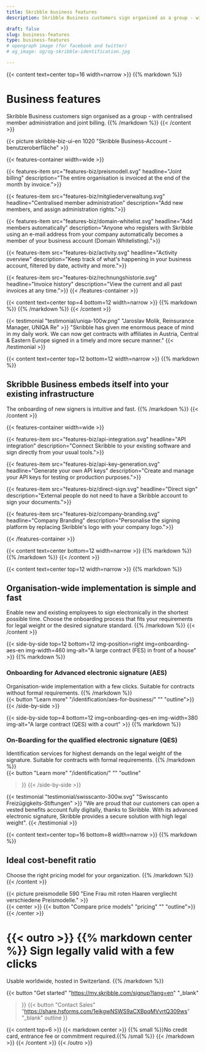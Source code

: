 ```yaml
---
title: Skribble business features
description: Skribble Business customers sign organised as a group - with centralised member administration, joint billing and embeds itself into your existing infrastructure.

draft: false
slug: business-features
type: business-features
# opengraph image (for facebook and twitter)
# og_image: og/og-skribble-identification.jpg

---
```


{{< content text=center top=16 width=narrow >}}
{{% markdown %}}
# Business features
Skribble Business customers sign organised as a group - with
 centralised member administration and joint billing.
{{% /markdown %}}
{{< /content >}}

{{< picture skribble-biz-ui-en 1020 "Skribble Business-Account - benutzeroberfläche" >}}

{{< features-container width=wide >}}

  {{< features-item src="features-biz/preismodell.svg"
    headline="Joint billing"
    description="The entire organisation is invoiced at the end of the month by invoice.">}}

  {{< features-item src="features-biz/mitgliederverwaltung.svg"
    headline="Centralised member administration"
    description="Add new members, and assign administration rights.">}}

  {{< features-item src="features-biz/domain-whitelist.svg"
    headline="Add members automatically"
    description="Anyone who registers with Skribble using an e-mail address from your company automatically becomes a member of your business account (Domain Whitelisting).">}}

  {{< features-item src="features-biz/activity.svg"
    headline="Activity overview"
    description="Keep track of what's happening in your business account, filtered by date, activity and more.">}}

  {{< features-item src="features-biz/rechnungshistorie.svg"
    headline="Invoice history"
    description="View the current and all past invoices at any time.">}}
{{< /features-container >}}

{{< content text=center top=4 bottom=12 width=narrow >}}
{{% markdown %}}
{{% /markdown %}}
{{< /content >}}

[//]: # (--------------------------------------------------------------------------------------------------------------)

{{< testimonial "testimonial/uniqa-100w.png" "Jaroslav Molik, Reinsurance Manager, UNIQA Re" >}}
"Skribble has given me enormous peace of mind in my daily work. We can now get contracts with affiliates in Austria, Central & Eastern Europe signed in a timely and more secure manner." {{< /testimonial >}}

[//]: # (--------------------------------------------------------------------------------------------------------------)

{{< content text=center top=12 bottom=12 width=narrow >}}
{{% markdown %}}
## Skribble Business embeds itself into your existing infrastructure
The onboarding of new signers is intuitive and fast.
{{% /markdown %}}
{{< /content >}}

{{< features-container width=wide >}}

  {{< features-item src="features-biz/api-integration.svg"
    headline="API integration"
    description="Connect Skribble to your existing software and sign directly from your usual tools.">}}

  {{< features-item src="features-biz/api-key-generation.svg"
    headline="Generate your own API keys"
    description="Create and manage your API keys for testing or production purposes.">}}

  {{< features-item src="features-biz/direct-sign.svg"
    headline="Direct sign"
    description="External people do not need to have a Skribble account to sign your documents.">}}
    
  {{< features-item src="features-biz/company-branding.svg"
    headline="Company Branding"
    description="Personalise the signing platform by replacing Skribble's logo with your company logo.">}}

{{< /features-container >}}

{{< content text=center bottom=12 width=narrow >}}
{{% markdown %}}
{{% /markdown %}}
{{< /content >}}


[//]: # (--------------------------------------------------------------------------------------------------------------)

{{< content text=center top=12 width=narrow >}}
{{% markdown %}}
## Organisation-wide implementation is simple and fast
Enable new and existing employees to sign electronically
in the shortest possible time. Choose the onboarding process that fits your requirements for legal weight or the desired signature standard.
{{% /markdown %}}
{{< /content >}}

[//]: # (--------------------------------------------------------------------------------------------------------------)

{{< side-by-side top=12 bottom=12 img-position=right img=onboarding-aes-en img-width=460 img-alt="A large contract (FES) in front of a house" >}}
{{% markdown %}}
### Onboarding for Advanced electronic signature (AES)
Organisation-wide implementation with a few clicks.
Suitable for contracts without formal requirements.
{{% /markdown %}}
<br>
{{< button
  "Learn more"
  "/identification/aes-for-business/"
  ""
  "outline">}}
{{< /side-by-side >}}

[//]: # (--------------------------------------------------------------------------------------------------------------)

{{< side-by-side top=4 bottom=12 img=onboarding-qes-en img-width=380 img-alt="A large contract (QES) with a court" >}}
{{% markdown %}}
### On-Boarding for the qualified electronic signature (QES)
Identification services for highest demands on the legal weight of the signature. Suitable for contracts with formal requirements.
{{% /markdown %}}
<br>
{{< button
  "Learn more"
  "/identification/"
  ""
  "outline"
>}}
{{< /side-by-side >}}

[//]: # (--------------------------------------------------------------------------------------------------------------)

{{< testimonial "testimonial/swisscanto-300w.svg" "Swisscanto Freizügigkeits-Stiftungen" >}}
"We are proud that our customers can open a vested benefits account fully digitally, thanks to Skribble. With its advanced electronic signature, Skribble provides a secure solution with high legal weight". {{< /testimonial >}}

[//]: # (--------------------------------------------------------------------------------------------------------------)


{{< content text=center top=16 bottom=8 width=narrow >}}
{{% markdown %}}
## Ideal cost-benefit ratio
Choose the right pricing model for your organization.
{{% /markdown %}}
{{< /content >}}

{{< picture preismodelle 590 "Eine Frau mit roten Haaren vergliecht verschiedene Preismodelle." >}}
<br>
{{< center >}}
{{< button
  "Compare price models"
  "pricing"
  ""
  "outline">}}
{{< /center >}}

[//]: # (--------------------------------------------------------------------------------------------------------------)

{{< outro >}}
{{% markdown center %}}
Sign legally valid with 
a few clicks
===============
Usable worldwide, hosted in Switzerland.
{{% /markdown %}}

{{< button
  "Get started"
  "https://my.skribble.com/signup?lang=en"
  "_blank"
>}}
{{< button
  "Contact Sales"
  "https://share.hsforms.com/1eikgwNSWS9aCXBpqMVvrtQ309ws"
  "_blank"
  outline
>}}

{{< content top=6 >}}
{{< markdown center >}}
{{% small %}}No credit card, entrance fee or commitment required.{{% /small %}} 
{{< /markdown >}}
{{< /content >}}
{{< /outro >}}
